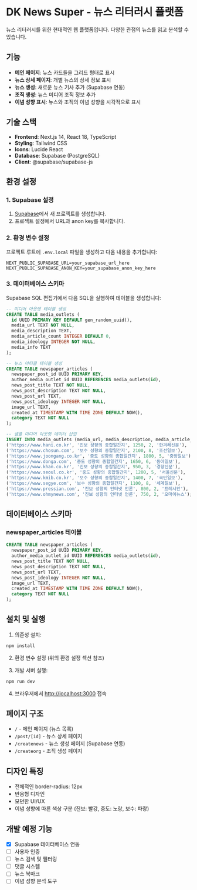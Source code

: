 # DK News Super - 뉴스 리터러시 플랫폼

뉴스 리터러시를 위한 현대적인 웹 플랫폼입니다. 다양한 관점의 뉴스를 읽고 분석할 수 있습니다.

## 기능

- **메인 페이지**: 뉴스 카드들을 그리드 형태로 표시
- **뉴스 상세 페이지**: 개별 뉴스의 상세 정보 표시
- **뉴스 생성**: 새로운 뉴스 기사 추가 (Supabase 연동)
- **조직 생성**: 뉴스 미디어 조직 정보 추가
- **이념 성향 표시**: 뉴스와 조직의 이념 성향을 시각적으로 표시

## 기술 스택

- **Frontend**: Next.js 14, React 18, TypeScript
- **Styling**: Tailwind CSS
- **Icons**: Lucide React
- **Database**: Supabase (PostgreSQL)
- **Client**: @supabase/supabase-js

## 환경 설정

### 1. Supabase 설정

1. [Supabase](https://supabase.com)에서 새 프로젝트를 생성합니다.
2. 프로젝트 설정에서 URL과 anon key를 복사합니다.

### 2. 환경 변수 설정

프로젝트 루트에 `.env.local` 파일을 생성하고 다음 내용을 추가합니다:

```env
NEXT_PUBLIC_SUPABASE_URL=your_supabase_url_here
NEXT_PUBLIC_SUPABASE_ANON_KEY=your_supabase_anon_key_here
```

### 3. 데이터베이스 스키마

Supabase SQL 편집기에서 다음 SQL을 실행하여 테이블을 생성합니다:

```sql
-- 미디어 아웃렛 테이블 생성
CREATE TABLE media_outlets (
  id UUID PRIMARY KEY DEFAULT gen_random_uuid(),
  media_url TEXT NOT NULL,
  media_description TEXT,
  media_article_count INTEGER DEFAULT 0,
  media_ideology INTEGER NOT NULL,
  media_info TEXT
);

-- 뉴스 아티클 테이블 생성
CREATE TABLE newspaper_articles (
  newspaper_post_id UUID PRIMARY KEY,
  author_media_outlet_id UUID REFERENCES media_outlets(id),
  news_post_title TEXT NOT NULL,
  news_post_description TEXT NOT NULL,
  news_post_url TEXT,
  news_post_ideology INTEGER NOT NULL,
  image_url TEXT,
  created_at TIMESTAMP WITH TIME ZONE DEFAULT NOW(),
  category TEXT NOT NULL
);

-- 샘플 미디어 아웃렛 데이터 삽입
INSERT INTO media_outlets (media_url, media_description, media_article_count, media_ideology, media_info) VALUES
('https://www.hani.co.kr', '진보 성향의 종합일간지', 1250, 2, '한겨레신문'),
('https://www.chosun.com', '보수 성향의 종합일간지', 2100, 8, '조선일보'),
('https://www.joongang.co.kr', '중도 성향의 종합일간지', 1800, 5, '중앙일보'),
('https://www.donga.com', '중도 성향의 종합일간지', 1650, 6, '동아일보'),
('https://www.khan.co.kr', '진보 성향의 종합일간지', 950, 3, '경향신문'),
('https://www.seoul.co.kr', '중도 성향의 종합일간지', 1200, 5, '서울신문'),
('https://www.kmib.co.kr', '보수 성향의 종합일간지', 1400, 7, '국민일보'),
('https://www.segye.com', '보수 성향의 종합일간지', 1100, 8, '세계일보'),
('https://www.pressian.com', '진보 성향의 인터넷 언론', 800, 2, '프레시안'),
('https://www.ohmynews.com', '진보 성향의 인터넷 언론', 750, 2, '오마이뉴스');
```

## 데이터베이스 스키마

### newspaper_articles 테이블

```sql
CREATE TABLE newspaper_articles (
  newspaper_post_id UUID PRIMARY KEY,
  author_media_outlet_id UUID REFERENCES media_outlets(id),
  news_post_title TEXT NOT NULL,
  news_post_description TEXT NOT NULL,
  news_post_url TEXT,
  news_post_ideology INTEGER NOT NULL,
  image_url TEXT,
  created_at TIMESTAMP WITH TIME ZONE DEFAULT NOW(),
  category TEXT NOT NULL
);
```

## 설치 및 실행

1. 의존성 설치:
```bash
npm install
```

2. 환경 변수 설정 (위의 환경 설정 섹션 참조)

3. 개발 서버 실행:
```bash
npm run dev
```

4. 브라우저에서 [http://localhost:3000](http://localhost:3000) 접속

## 페이지 구조

- `/` - 메인 페이지 (뉴스 목록)
- `/post/[id]` - 뉴스 상세 페이지
- `/createnews` - 뉴스 생성 페이지 (Supabase 연동)
- `/createorg` - 조직 생성 페이지

## 디자인 특징

- 전체적인 border-radius: 12px
- 반응형 디자인
- 모던한 UI/UX
- 이념 성향에 따른 색상 구분 (진보: 빨강, 중도: 노랑, 보수: 파랑)

## 개발 예정 기능

- [x] Supabase 데이터베이스 연동
- [ ] 사용자 인증
- [ ] 뉴스 검색 및 필터링
- [ ] 댓글 시스템
- [ ] 뉴스 북마크
- [ ] 이념 성향 분석 도구 